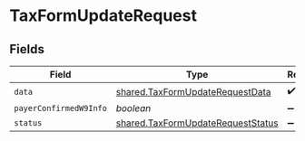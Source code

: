 # TaxFormUpdateRequest


## Fields

| Field                                                                                         | Type                                                                                          | Required                                                                                      | Description                                                                                   |
| --------------------------------------------------------------------------------------------- | --------------------------------------------------------------------------------------------- | --------------------------------------------------------------------------------------------- | --------------------------------------------------------------------------------------------- |
| `data`                                                                                        | [shared.TaxFormUpdateRequestData](../../../sdk/models/shared/taxformupdaterequestdata.md)     | :heavy_check_mark:                                                                            | N/A                                                                                           |
| `payerConfirmedW9Info`                                                                        | *boolean*                                                                                     | :heavy_minus_sign:                                                                            | N/A                                                                                           |
| `status`                                                                                      | [shared.TaxFormUpdateRequestStatus](../../../sdk/models/shared/taxformupdaterequeststatus.md) | :heavy_minus_sign:                                                                            | N/A                                                                                           |
